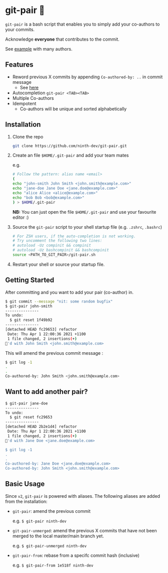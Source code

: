 # git-pair 🍐

`git-pair` is a bash script that enables you to simply add your co-authors to your commits.

Acknowledge **everyone** that contributes to the commit.

See [example](https://github.com/ninth-dev/git-pair/commit/0ee2f1f2b47033363534d8fda8b25e13f538cd67) with many authors.


## Features
- Reword previous X commits by appending `Co-authored-by: ..` in commit message
  - See [here](https://help.github.com/en/github/committing-changes-to-your-project/creating-a-commit-with-multiple-authors#creating-co-authored-commits-on-the-command-line)
- Autocompletion `git-pair <TAB><TAB>`
- Multiple Co-authors
- Idempotent
  - Co-authors will be unique and sorted alphabetically

## Installation

1. Clone the repo

    ```sh
    git clone https://github.com/ninth-dev/git-pair.git
    ```

2. Create an file `$HOME/.git-pair` and add your team mates

    e.g.

    ```sh
    # Follow the pattern: alias name <email>
    (
    echo "john-smith John Smith <john.smith@example.com>"
    echo "jane-doe Jane Doe <jane.doe@example.com>"
    echo "alice Alice <alice@example.com>"
    echo "bob Bob <bob@example.com>"
    ) > $HOME/.git-pair
    ```

    **NB:** You can just open the file `$HOME/.git-pair` and use your favourite editor :)

3. Source the `git-pair` script to your shell startup file (e.g. `.zshrc`, `.bashrc`)

    ```sh
    # For ZSH users, if the auto-completion is not working.
    # Try uncomment the following two lines:
    # autoload -Uz compinit && compinit
    # autoload -Uz bashcompinit && bashcompinit
    source <PATH_TO_GIT_PAIR>/git-pair.sh
    ```

4. Restart your shell or source your startup file.

## Getting Started

After committing and you want to add your pair (co-author) in.

```sh
$ git commit --message "nit: some random bugfix"
$ git-pair john-smith
---------------
To undo:
  $ git reset 1f49b92
---------------
[detached HEAD fc29653] refactor
 Date: Thu Apr 1 22:00:36 2021 +1100
 1 file changed, 2 insertions(+)
🍐'd with John Smith <john.smith@example.com>

```

This will amend the previous commit message :

```sh
$ git log -1
.
.
Co-authored-by: John Smith <john.smith@example.com>
```

## Want to add another pair?

```sh
$ git-pair jane-doe
---------------
To undo:
  $ git reset fc29653
---------------
[detached HEAD 2b2e1d4] refactor
 Date: Thu Apr 1 22:00:36 2021 +1100
 1 file changed, 2 insertions(+)
🍐'd with Jane Doe <jane.doe@example.com>

$ git log -1
.
.
Co-authored-by: Jane Doe <jane.doe@example.com>
Co-authored-by: John Smith <john.smith@example.com>
```

## Basic Usage

Since `v2`, `git-pair` is powered with aliases. The following aliases are added from the installation:

- `git-pair`: amend the previous commit

   e.g. `$ git-pair ninth-dev`

- `git-pair-unmerged`: amend the previous X commits that have not been merged to the local master/main branch yet.

    e.g. `$ git-pair-unmerged ninth-dev`

- `git-pair-from`: rebase from a specifc commit hash (inclusive)

    e.g. `$ git-pair-from 1e518f ninth-dev`

